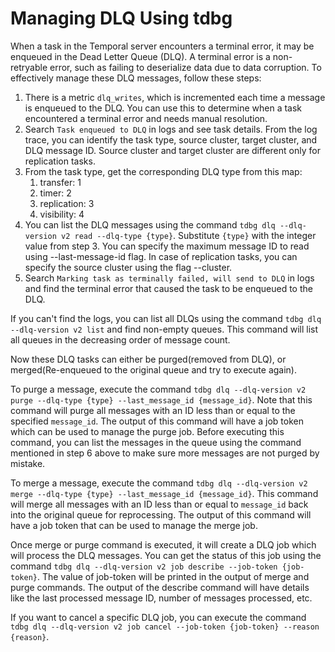 # Managing DLQ Using tdbg
When a task in the Temporal server encounters a terminal error, it may be enqueued in the Dead Letter Queue (DLQ).
A terminal error is a non-retryable error, such as failing to deserialize data due to data corruption.
To effectively manage these DLQ messages, follow these steps:

1. There is a metric `dlq_writes`, which is incremented each time a message is enqueued to the DLQ.
   You can use this to determine when a task encountered a terminal error and needs manual resolution.
2. Search `Task enqueued to DLQ` in logs and see task details. From the log trace, you can identify the task type,
   source cluster, target cluster, and DLQ message ID. Source cluster and target cluster are different only for replication tasks.
3. From the task type, get the corresponding DLQ type from this map:
    1. transfer: 1
    2. timer: 2
    3. replication: 3
    4. visibility: 4
4. You can list the DLQ messages using the command
   `tdbg dlq --dlq-version v2 read --dlq-type {type}`. Substitute `{type}` with the integer value from step 3.
   You can specify the maximum message ID to read using --last-message-id flag. In case of replication tasks, you can specify the source cluster
   using the flag --cluster.
5. Search `Marking task as terminally failed, will send to DLQ` in logs and find the terminal error that caused the task to be enqueued to the DLQ.

If you can't find the logs, you can list all DLQs using the command `tdbg dlq --dlq-version v2 list` and find non-empty queues.
This command will list all queues in the decreasing order of message count.

Now these DLQ tasks can either be purged(removed from DLQ), or merged(Re-enqueued to the original queue and try to execute again).

To purge a message, execute the command `tdbg dlq --dlq-version v2 purge --dlq-type {type} --last_message_id {message_id}`. 
Note that this command will purge all messages with an ID less than or equal to the specified `message_id`. 
The output of this command will have a job token which can be used to manage the purge job.
Before executing this command, you can list the messages in the queue using the command mentioned in step 6 above to make sure more messages are not purged by mistake.

To merge a message, execute the command `tdbg dlq --dlq-version v2 merge --dlq-type {type} --last_message_id {message_id}`.
This command will merge all messages with an ID less than or equal to `message_id` back into the original queue for reprocessing.
The output of this command will have a job token that can be used to manage the merge job.

Once merge or purge command is executed, it will create a DLQ job which will process the DLQ messages. You can get the status of this job using the command
`tdbg dlq --dlq-version v2 job describe --job-token {job-token}`. The value of job-token will be printed in the output of merge and purge commands.
The output of the describe command will have details like the last processed message ID, number of messages processed, etc.

If you want to cancel a specific DLQ job, you can execute the command `tdbg dlq --dlq-version v2 job cancel --job-token {job-token} --reason {reason}`.
